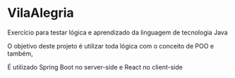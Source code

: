 # VilaAlegria

Exercício para testar lógica e aprendizado da linguagem de tecnologia Java

O objetivo deste projeto é utilizar toda lógica com o conceito de POO e também,

É utilizado Spring Boot no server-side e React no client-side
